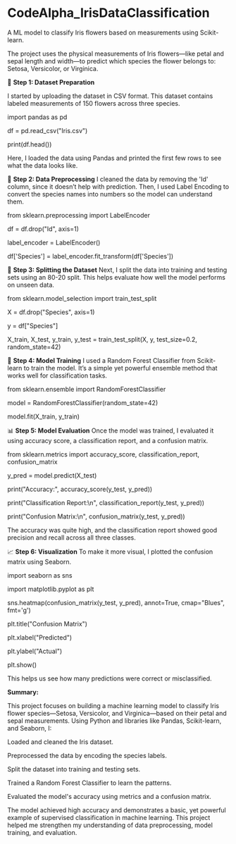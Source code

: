 # CodeAlpha_IrisDataClassification
A ML model to classify Iris flowers based on measurements using Scikit-learn.


The project uses the physical measurements of Iris flowers—like petal and sepal length and width—to predict which species the flower belongs to: Setosa, Versicolor, or Virginica.

📂 **Step 1: Dataset Preparation**

I started by uploading the dataset in CSV format. This dataset contains labeled measurements of 150 flowers across three species.



import pandas as pd

df = pd.read_csv("Iris.csv")

print(df.head())

Here, I loaded the data using Pandas and printed the first few rows to see what the data looks like.


🧹 **Step 2: Data Preprocessing**
I cleaned the data by removing the 'Id' column, since it doesn’t help with prediction. Then, I used Label Encoding to convert the species names into numbers so the model can understand them.



from sklearn.preprocessing import LabelEncoder

df = df.drop("Id", axis=1)

label_encoder = LabelEncoder()

df['Species'] = label_encoder.fit_transform(df['Species'])



🔀 **Step 3: Splitting the Dataset**
Next, I split the data into training and testing sets using an 80-20 split. This helps evaluate how well the model performs on unseen data.



from sklearn.model_selection import train_test_split

X = df.drop("Species", axis=1)

y = df["Species"]

X_train, X_test, y_train, y_test = train_test_split(X, y, test_size=0.2, random_state=42)


🤖 **Step 4: Model Training**
I used a Random Forest Classifier from Scikit-learn to train the model. It’s a simple yet powerful ensemble method that works well for classification tasks.



from sklearn.ensemble import RandomForestClassifier

model = RandomForestClassifier(random_state=42)

model.fit(X_train, y_train)


📊 **Step 5: Model Evaluation**
Once the model was trained, I evaluated it using accuracy score, a classification report, and a confusion matrix.



from sklearn.metrics import accuracy_score, classification_report, confusion_matrix

y_pred = model.predict(X_test)

print("Accuracy:", accuracy_score(y_test, y_pred))

print("Classification Report:\n", classification_report(y_test, y_pred))

print("Confusion Matrix:\n", confusion_matrix(y_test, y_pred))

The accuracy was quite high, and the classification report showed good precision and recall across all three classes.


📈 **Step 6: Visualization**
To make it more visual, I plotted the confusion matrix using Seaborn.



import seaborn as sns

import matplotlib.pyplot as plt

sns.heatmap(confusion_matrix(y_test, y_pred), annot=True, cmap="Blues", fmt='g')

plt.title("Confusion Matrix")

plt.xlabel("Predicted")

plt.ylabel("Actual")

plt.show()

This helps us see how many predictions were correct or misclassified.


**Summary:**


This project focuses on building a machine learning model to classify Iris flower species—Setosa, Versicolor, and Virginica—based on their petal and sepal measurements. Using Python and libraries like Pandas, Scikit-learn, and Seaborn, I:

Loaded and cleaned the Iris dataset.

Preprocessed the data by encoding the species labels.

Split the dataset into training and testing sets.

Trained a Random Forest Classifier to learn the patterns.

Evaluated the model's accuracy using metrics and a confusion matrix.

The model achieved high accuracy and demonstrates a basic, yet powerful example of supervised classification in machine learning. This project helped me strengthen my understanding of data preprocessing, model training, and evaluation.


